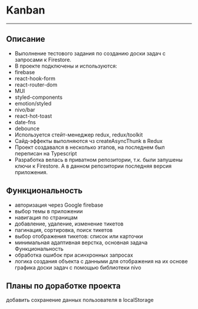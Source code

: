# Kanban
***
<!-- [ссылка на gh-pages](https://nikolaymishaev.github.io/Kanban-test-task/) -->

## Описание
- Выполнение тестового задания по созданию доски задач с запросами к Firestore.
- В проекте подключены и используются:
- firebase
- react-hook-form
- react-router-dom
- MUI
- styled-components
- emotion/styled
- nivo/bar
- react-hot-toast
- date-fns
- debounce
- Используется стейт-менеджер redux, redux/toolkit
- Сайд-эффекты выполняются чз createAsyncThunk в Redux
- Проект создавался в несколько этапов, на последнем был переписан на Typescript
- Разработка велась в приватном репозитории, т.к. были запушены ключи к Firestore. А в данном репозитории последняя версия приложения.

## Функциональность
- авторизация через Google firebase
- выбор темы в приложении
- навигация по страницам
- добавление, удаление, изменение тикетов
- пагинация, сортировка, поиск тикетов
- выбор отображения тикетов: список или карточки
- минимальная адаптивная верстка, основная задача Функциональность
- обработка ошибок при асинхронных запросах
- логика создания объекта с данными для отображения на их основе графика доски задач с помощью библиотеки nivo

## Планы по доработке проекта

добавить сохранение данных пользователя в localStorage